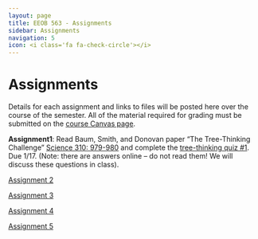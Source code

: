 ```yaml
---
layout: page
title: EEOB 563 - Assignments
sidebar: Assignments
navigation: 5
icon: <i class='fa fa-check-circle'></i> 
---
```


# Assignments

Details for each assignment and links to files will be posted here over the course of the semester.
All of the material required for grading must be submitted on the [course Canvas page](https://canvas.iastate.edu/courses/57269). 

**Assignment1**:  Read Baum, Smith, and Donovan paper “The Tree-Thinking Challenge” [Science 310: 979-980](http://science.sciencemag.org/content/310/5750/979.full.pdf) and complete the [tree-thinking quiz #1](https://isu-molphyl.github.io/EEOB563-Spring2019/assignments/assignment1.pdf). Due 1/17.  (Note: there are answers online – do not read them! We will discuss these questions in class).

[Assignment 2](https://isu-molphyl.github.io/EEOB563-Spring2019/assignments/assignment2.pdf)

[Assignment 3](https://isu-molphyl.github.io/EEOB563-Spring2019/assignments/assignment3.pdf)

[Assignment 4](https://isu-molphyl.github.io/EEOB563-Spring2019/assignments/assignment4.pdf)

[Assignment 5](https://isu-molphyl.github.io/EEOB563-Spring2019/assignments/assignment5.pdf)

